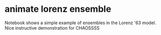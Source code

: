 # animate lorenz ensemble


Notebook shows a simple example of ensembles in the Lorenz '63 model. Nice instructive demonstration for CHAOSSSS 